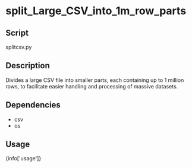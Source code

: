 # split_Large_CSV_into_1m_row_parts

## Script
splitcsv.py

## Description
Divides a large CSV file into smaller parts, each containing up to 1 million rows, to facilitate easier handling and processing of massive datasets.

## Dependencies
- csv
- os

## Usage
{info['usage']}
